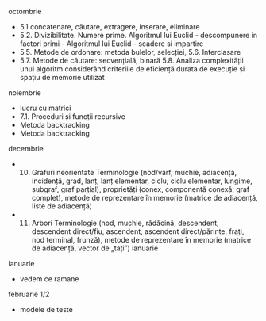 octombrie

- 5.1 concatenare, căutare, extragere, inserare, eliminare
- 5.2. Divizibilitate. Numere prime. Algoritmul lui Euclid - descompunere in factori primi - Algoritmul lui Euclid - scadere si impartire
- 5.5. Metode de ordonare: metoda bulelor, selecției, 5.6. Interclasare
- 5.7. Metode de căutare: secvențială, binară 5.8. Analiza complexității unui algoritm considerând criteriile de eficiență durata de
  execuție și spațiu de memorie utilizat

noiembrie

- lucru cu matrici
- 7.1. Proceduri și funcții recursive
- Metoda backtracking
- Metoda backtracking

decembrie

- 10. Grafuri neorientate
      Terminologie (nod/vârf, muchie, adiacență, incidență, grad, lanț, lanț elementar, ciclu, ciclu
      elementar, lungime, subgraf, graf parțial), proprietăți (conex, componentă conexă, graf complet),
      metode de reprezentare în memorie (matrice de adiacență, liste de adiacență)

- 11. Arbori
      Terminologie (nod, muchie, rădăcină, descendent, descendent direct/fiu, ascendent, ascendent
      direct/părinte, frați, nod terminal, frunză), metode de reprezentare în memorie (matrice de
      adiacență, vector de „tați”)
      ianuarie

ianuarie

- vedem ce ramane

februarie 1/2

- modele de teste
